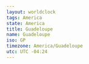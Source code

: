 ```yaml
---
layout: worldclock
tags: America
state: America
title: Guadeloupe
name: Guadeloupe
iso: GP
timezone: America/Guadeloupe
utc: UTC -04:24
---
```


